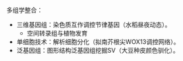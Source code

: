多组学整合​：
- ​三维基因组​：染色质互作调控节律基因（水稻昼夜动态）。
	- 空间转录组与植物发育
- ​单细胞技术​：解析细胞分化（拟南芥根尖WOX13调控网络）。
- ​泛基因组​：图形结构泛基因组挖掘SV（大豆种皮颜色驯化）。


